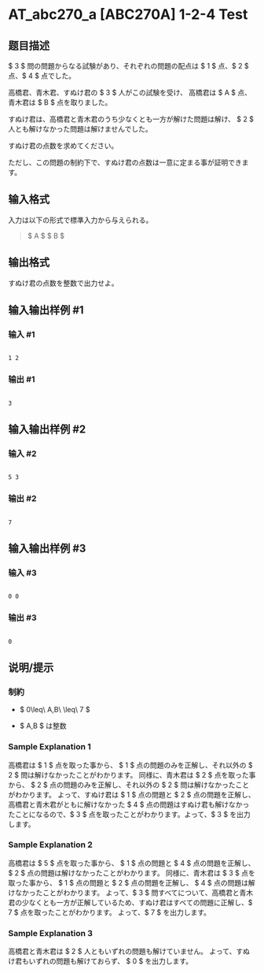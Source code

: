 # AT_abc270_a [ABC270A] 1-2-4 Test

## 题目描述

[problemUrl]: https://atcoder.jp/contests/abc270/tasks/abc270_a

$ 3 $ 問の問題からなる試験があり、それぞれの問題の配点は $ 1 $ 点、$ 2 $ 点、$ 4 $ 点でした。

高橋君、青木君、すぬけ君の $ 3 $ 人がこの試験を受け、 高橋君は $ A $ 点、青木君は $ B $ 点を取りました。

すぬけ君は、高橋君と青木君のうち少なくとも一方が解けた問題は解け、 $ 2 $ 人とも解けなかった問題は解けませんでした。

すぬけ君の点数を求めてください。

ただし、この問題の制約下で、すぬけ君の点数は一意に定まる事が証明できます。

## 输入格式

入力は以下の形式で標準入力から与えられる。

> $ A $ $ B $

## 输出格式

すぬけ君の点数を整数で出力せよ。

## 输入输出样例 #1

### 输入 #1

```
1 2
```

### 输出 #1

```
3
```

## 输入输出样例 #2

### 输入 #2

```
5 3
```

### 输出 #2

```
7
```

## 输入输出样例 #3

### 输入 #3

```
0 0
```

### 输出 #3

```
0
```

## 说明/提示

### 制約

- $ 0\leq\ A,B\ \leq\ 7 $
- $ A,B $ は整数

### Sample Explanation 1

高橋君は $ 1 $ 点を取った事から、 $ 1 $ 点の問題のみを正解し、それ以外の $ 2 $ 問は解けなかったことがわかります。 同様に、青木君は $ 2 $ 点を取った事から、 $ 2 $ 点の問題のみを正解し、それ以外の $ 2 $ 問は解けなかったことがわかります。 よって、すぬけ君は $ 1 $ 点の問題と $ 2 $ 点の問題を正解し、高橋君と青木君がともに解けなかった $ 4 $ 点の問題はすぬけ君も解けなかったことになるので、$ 3 $ 点を取ったことがわかります。よって、$ 3 $ を出力します。

### Sample Explanation 2

高橋君は $ 5 $ 点を取った事から、 $ 1 $ 点の問題と $ 4 $ 点の問題を正解し、 $ 2 $ 点の問題は解けなかったことがわかります。 同様に、青木君は $ 3 $ 点を取った事から、 $ 1 $ 点の問題と $ 2 $ 点の問題を正解し、 $ 4 $ 点の問題は解けなかったことがわかります。 よって、$ 3 $ 問すべてについて、高橋君と青木君の少なくとも一方が正解しているため、すぬけ君はすベての問題に正解し、$ 7 $ 点を取ったことがわかります。 よって、$ 7 $ を出力します。

### Sample Explanation 3

高橋君と青木君は $ 2 $ 人ともいずれの問題も解けていません。 よって、すぬけ君もいずれの問題も解けておらず、 $ 0 $ を出力します。